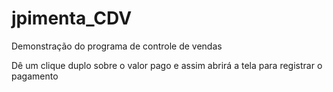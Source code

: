 # jpimenta_CDV
Demonstração do programa de controle de vendas

Dê um clique duplo sobre o valor pago e assim abrirá a tela para registrar o pagamento
